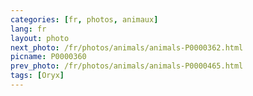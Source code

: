 ```yaml
---
categories: [fr, photos, animaux]
lang: fr
layout: photo
next_photo: /fr/photos/animals/animals-P0000362.html
picname: P0000360
prev_photo: /fr/photos/animals/animals-P0000465.html
tags: [Oryx]
---
```

